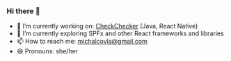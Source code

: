 ### Hi there 👋


- 🔭 I’m currently working on: [CheckChecker](https://checkchecker.app/) (Java, React Native)
- 🌱 I’m currently exploring SPFx and other React frameworks and libraries
- 📫 How to reach me: michalcovla@gmail.com
- 😄 Pronouns: she/her
